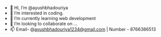 - 👋 Hi, I’m @ayushbhadouriya
- 👀 I’m interested in coding.
- 🌱 I’m currently learning web development
- 💞️ I’m looking to collaborate on ...
- 📫 Email- @ayushbhadouriya1234@gmail.com | Number - 8766386513

<!---
ayushbhadouriya/ayushbhadouriya is a ✨ special ✨ repository because its `README.md` (this file) appears on your GitHub profile.
You can click the Preview link to take a look at your changes.
--->
